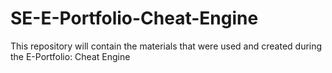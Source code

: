 # SE-E-Portfolio-Cheat-Engine
This repository will contain the materials that were used and created during the E-Portfolio: Cheat Engine
